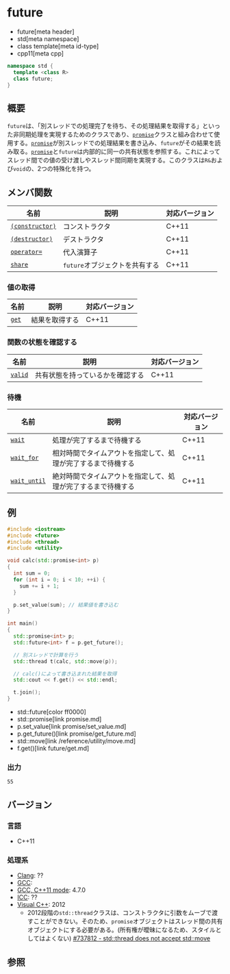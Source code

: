 # future
* future[meta header]
* std[meta namespace]
* class template[meta id-type]
* cpp11[meta cpp]

```cpp
namespace std {
  template <class R>
  class future;
}
```

## 概要
`future`は、「別スレッドでの処理完了を待ち、その処理結果を取得する」といった非同期処理を実現するためのクラスであり、[`promise`](promise.md)クラスと組み合わせて使用する。[`promise`](promise.md)が別スレッドでの処理結果を書き込み、`future`がその結果を読み取る。[`promise`](promise.md)と`future`は内部的に同一の共有状態を参照する。これによってスレッド間での値の受け渡しやスレッド間同期を実現する。このクラスは`R&`および`void`の、2つの特殊化を持つ。


## メンバ関数

| 名前 | 説明 | 対応バージョン |
|---------------------------------------|--------------------------------|-------|
| [`(constructor)`](future/op_constructor.md) | コンストラクタ                 | C++11 |
| [`(destructor)`](future/op_destructor.md) | デストラクタ                   | C++11 |
| [`operator=`](future/op_assign.md)  | 代入演算子                     | C++11 |
| [`share`](future/share.md)          | `future`オブジェクトを共有する | C++11 |


### 値の取得

| 名前 | 説明 | 対応バージョン |
|--------------------------|----------------|-------|
| [`get`](future/get.md) | 結果を取得する | C++11 |


### 関数の状態を確認する

| 名前 | 説明 | 対応バージョン |
|------------------------------|----------------------------------|-------|
| [`valid`](future/valid.md) | 共有状態を持っているかを確認する | C++11 |


### 待機

| 名前 | 説明 | 対応バージョン |
|----------------------------------------|----------------------------------|-------|
| [`wait`](future/wait.md)             | 処理が完了するまで待機する | C++11 |
| [`wait_for`](future/wait_for.md)     | 相対時間でタイムアウトを指定して、処理が完了するまで待機する | C++11 |
| [`wait_until`](future/wait_until.md) | 絶対時間でタイムアウトを指定して、処理が完了するまで待機する | C++11 |


## 例
```cpp example
#include <iostream>
#include <future>
#include <thread>
#include <utility>

void calc(std::promise<int> p)
{
  int sum = 0;
  for (int i = 0; i < 10; ++i) {
    sum += i + 1;
  }

  p.set_value(sum); // 結果値を書き込む
}

int main()
{
  std::promise<int> p;
  std::future<int> f = p.get_future();

  // 別スレッドで計算を行う
  std::thread t(calc, std::move(p));

  // calc()によって書き込まれた結果を取得
  std::cout << f.get() << std::endl;

  t.join();
}
```
* std::future[color ff0000]
* std::promise[link promise.md]
* p.set_value[link promise/set_value.md]
* p.get_future()[link promise/get_future.md]
* std::move[link /reference/utility/move.md]
* f.get()[link future/get.md]

### 出力
```
55
```

## バージョン
### 言語
- C++11

### 処理系
- [Clang](/implementation.md#clang): ??
- [GCC](/implementation.md#gcc): 
- [GCC, C++11 mode](/implementation.md#gcc): 4.7.0
- [ICC](/implementation.md#icc): ??
- [Visual C++](/implementation.md#visual_cpp): 2012
	- 2012段階の`std::thread`クラスは、コンストラクタに引数をムーブで渡すことができない。そのため、`promise`オブジェクトはスレッド間の共有オブジェクトにする必要がある。(所有権が曖昧になるため、スタイルとしてはよくない)
		[#737812 - std::thread does not accept std::move](https://connect.microsoft.com/VisualStudio/feedback/details/737812)


## 参照

